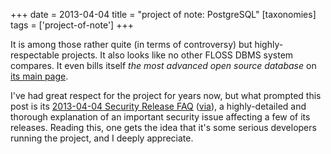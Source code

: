 +++
date = 2013-04-04
title = "project of note: PostgreSQL"
[taxonomies]
tags = ['project-of-note']
+++

It is among those rather quite (in terms of controversy) but
highly-respectable projects. It also looks like no other FLOSS DBMS
system compares. It even bills itself *the most advanced open source
database* on [its main page].

I've had great respect for the project for years now, but what prompted
this post is its [2013-04-04 Security Release FAQ] ([via]), a
highly-detailed and thorough explanation of an important security issue
affecting a few of its releases. Reading this, one gets the idea that
it's some serious developers running the project, and I deeply
appreciate.

  [its main page]: http://www.postgresql.org/
  [2013-04-04 Security Release FAQ]: http://www.postgresql.org/support/security/faq/2013-04-04/
  [via]: http://www.piware.de/2013/04/urgent-postgresql-security-updates-for-debianubuntu/
